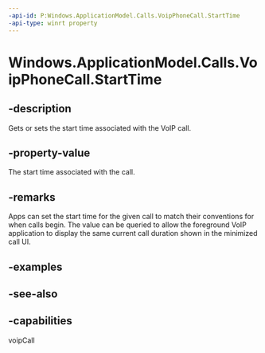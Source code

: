 ```yaml
---
-api-id: P:Windows.ApplicationModel.Calls.VoipPhoneCall.StartTime
-api-type: winrt property
---
```


<!-- Property syntax
public Windows.Foundation.DateTime StartTime { get;  set; }
-->

# Windows.ApplicationModel.Calls.VoipPhoneCall.StartTime

## -description
Gets or sets the start time associated with the VoIP call.

## -property-value
The start time associated with the call.

## -remarks
Apps can set the start time for the given call to match their conventions for when calls begin. The value can be queried to allow the foreground VoIP application to display the same current call duration shown in the minimized call UI.

## -examples

## -see-also


## -capabilities
voipCall